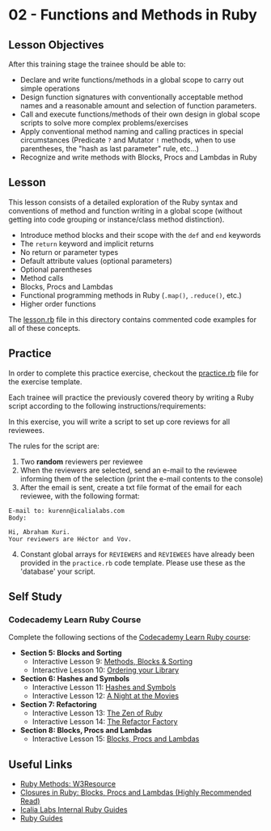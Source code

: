 # 02 - Functions and Methods in Ruby

## Lesson Objectives

After this training stage the trainee should be able to: 
+ Declare and write functions/methods in a global scope to carry out simple operations
+ Design function signatures with conventionally acceptable method names and a reasonable amount and selection of function parameters.
+ Call and execute functions/methods of their own design in global scope scripts to solve more complex problems/exercises
+ Apply conventional method naming and calling practices in special circumstances (Predicate `?` and Mutator `!` methods, when to use parentheses, the "hash as last parameter" rule, etc...)
+ Recognize and write methods with Blocks, Procs and Lambdas in Ruby
  

## Lesson

This lesson consists of a detailed exploration of the Ruby syntax and conventions of method and function writing in a global scope (without getting into code grouping or instance/class method distinction).

+ Introduce method blocks and their scope with the `def` and `end` keywords
+ The `return` keyword and implicit returns
+ No return or parameter types
+ Default attribute values (optional parameters)
+ Optional parentheses
+ Method calls
+ Blocks, Procs and Lambdas
+ Functional programming methods in Ruby (`.map()`, `.reduce()`, etc.)
+ Higher order functions

The [lesson.rb](/lesson.rb) file in this directory contains commented code examples for all of these concepts.

## Practice 

In order to complete this practice exercise, checkout the [practice.rb](/practice.rb) file for the exercise template.

Each trainee will practice the previously covered theory by writing a Ruby script according to the following instructions/requirements:

In this exercise, you will write a script to set up core reviews for all reviewees.

The rules for the script are:

1. Two **random** reviewers per reviewee
2. When the reviewers are selected, send an e-mail to the reviewee informing them of the selection (print the e-mail contents to the console)
3. After the email is sent, create a txt file format of the email for each reviewee, with the following format:

```
E-mail to: kurenn@icalialabs.com
Body:

Hi, Abraham Kuri.
Your reviewers are Héctor and Vov.
```

4. Constant global arrays for `REVIEWERS` and `REVIEWEES` have already been provided in the `practice.rb` code template. Please use these as the 'database' your script.


## Self Study

### Codecademy Learn Ruby Course

Complete the following sections of the [Codecademy Learn Ruby course](https://www.codecademy.com/courses/learn-ruby):

+ **Section 5: Blocks and Sorting**
	+ Interactive Lesson 9: [Methods, Blocks & Sorting](https://www.codecademy.com/courses/learn-ruby/lessons/methods-blocks-sorting/exercises/why-methods)
	+ Interactive Lesson 10: [Ordering your Library](https://www.codecademy.com/courses/learn-ruby/lessons/ordering-your-library/exercises/what-youll-be-building-4)
+ **Section 6: Hashes and Symbols**
  +  Interactive Lesson 11: [Hashes and Symbols](https://www.codecademy.com/courses/learn-ruby/lessons/hashes-and-symbols/exercises/the-story-so-far)
  +  Interactive Lesson 12: [A Night at the Movies](https://www.codecademy.com/courses/learn-ruby/lessons/a-night-at-the-movies/exercises/what-youll-be-building-5)
+ **Section 7: Refactoring**
  + Interactive Lesson 13: [The Zen of Ruby](https://www.codecademy.com/courses/learn-ruby/lessons/the-zen-of-ruby?action=resume_content_item)
  + Interactive Lesson 14: [The Refactor Factory](https://www.codecademy.com/courses/learn-ruby/lessons/the-refactor-factory/exercises/what-youll-be-fixing)
+ **Section 8: Blocks, Procs and Lambdas**
  + Interactive Lesson 15: [Blocks, Procs and Lambdas](https://www.codecademy.com/courses/learn-ruby/lessons/blocks-procs-and-lambdas)

## Useful Links

+ [Ruby Methods: W3Resource](https://www.w3resource.com/ruby/ruby-methods.php)
+ [Closures in Ruby: Blocks, Procs and Lambdas (Highly Recommended Read)](https://blog.appsignal.com/2018/09/04/ruby-magic-closures-in-ruby-blocks-procs-and-lambdas.html)
+ [Icalia Labs Internal Ruby Guides](https://github.com/IcaliaLabs/guides/tree/master/stack/ruby)
+ [Ruby Guides](https://www.rubyguides.com/)



